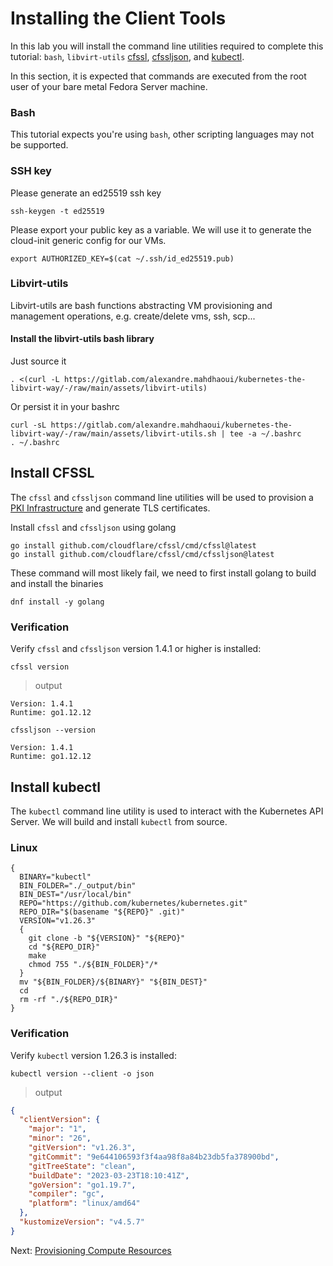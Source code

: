 # Installing the Client Tools

In this lab you will install the command line utilities required to complete this tutorial: `bash`, `libvirt-utils`
[cfssl](https://github.com/cloudflare/cfssl), [cfssljson](https://github.com/cloudflare/cfssl), and
[kubectl](https://kubernetes.io/docs/tasks/tools/install-kubectl).

In this section, it is expected that commands are executed from the root user of your bare metal Fedora Server 
machine.

### Bash

This tutorial expects you're using `bash`, other scripting languages may not be supported.

### SSH key

Please generate an ed25519 ssh key  
```shell
ssh-keygen -t ed25519
```

Please export your public key as a variable. We will use it to generate the cloud-init generic config for our VMs.
```shell
export AUTHORIZED_KEY=$(cat ~/.ssh/id_ed25519.pub)
```

### Libvirt-utils

Libvirt-utils are bash functions abstracting VM provisioning and management operations, e.g. create/delete vms, ssh,
scp...

#### Install the libvirt-utils bash library

Just source it
```shell
. <(curl -L https://gitlab.com/alexandre.mahdhaoui/kubernetes-the-libvirt-way/-/raw/main/assets/libvirt-utils)
```

Or persist it in your bashrc
```shell
curl -sL https://gitlab.com/alexandre.mahdhaoui/kubernetes-the-libvirt-way/-/raw/main/assets/libvirt-utils.sh | tee -a ~/.bashrc
. ~/.bashrc
```

## Install CFSSL

The `cfssl` and `cfssljson` command line utilities will be used to provision a [PKI Infrastructure](https://en.wikipedia.org/wiki/Public_key_infrastructure) and generate TLS certificates.

Install `cfssl` and `cfssljson` using golang
```shell
go install github.com/cloudflare/cfssl/cmd/cfssl@latest
go install github.com/cloudflare/cfssl/cmd/cfssljson@latest
```

These command will most likely fail, we need to first install golang to build and install the binaries
```shell
dnf install -y golang
```

### Verification

Verify `cfssl` and `cfssljson` version 1.4.1 or higher is installed:

```shell
cfssl version
```

> output

```
Version: 1.4.1
Runtime: go1.12.12
```

```shell
cfssljson --version
```
```
Version: 1.4.1
Runtime: go1.12.12
```

## Install kubectl

The `kubectl` command line utility is used to interact with the Kubernetes API Server. We will build and install 
`kubectl` from source.

### Linux

```shell
{
  BINARY="kubectl"
  BIN_FOLDER="./_output/bin"
  BIN_DEST="/usr/local/bin"
  REPO="https://github.com/kubernetes/kubernetes.git"
  REPO_DIR="$(basename "${REPO}" .git)"
  VERSION="v1.26.3"
  {
    git clone -b "${VERSION}" "${REPO}"
    cd "${REPO_DIR}"
    make
    chmod 755 "./${BIN_FOLDER}"/*
  }
  mv "${BIN_FOLDER}/${BINARY}" "${BIN_DEST}"
  cd
  rm -rf "./${REPO_DIR}"
}
```

### Verification

Verify `kubectl` version 1.26.3 is installed:

```shell
kubectl version --client -o json
```

> output

```json
{
  "clientVersion": {
    "major": "1",
    "minor": "26",
    "gitVersion": "v1.26.3",
    "gitCommit": "9e644106593f3f4aa98f8a84b23db5fa378900bd",
    "gitTreeState": "clean",
    "buildDate": "2023-03-23T18:10:41Z",
    "goVersion": "go1.19.7",
    "compiler": "gc",
    "platform": "linux/amd64"
  },
  "kustomizeVersion": "v4.5.7"
}
```

Next: [Provisioning Compute Resources](03-compute-resources.md)
